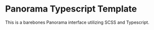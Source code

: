 # Panorama Typescript Template

This is a barebones Panorama interface utilizing SCSS and Typescript.